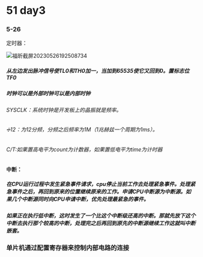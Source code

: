 # 51 day3

### 5-26

定时器：

![福昕截屏20230526192508734](C:\Users\枫\Desktop\福昕截屏20230526192508734.PNG)

##### 从左边发出脉冲信号使TL0和TH0加一，当加到65535使它又回到0。置标志位TF0

##### 时钟可以是外部时钟可以是内部时钟

###### SYSCLK：系统时钟是开发板上的晶振就是频率。

###### ➗12：为12分频，分频之后频率为1M（1兆赫兹一个周期为1ms）。

###### C/T:如果置高电平为count为计数器，如果置低电平为time为计时器

#### 中断：

##### 在CPU运行过程中发生紧急事件请求，cpu停止当前工作去处理紧急事件。处理紧急事件之后，再回到原来的位置继续原来的工作。申请CPU中断源为中断源。如果几个中断源同时向CPU申请中断，优先处理最紧急的事件。

##### 如果正在执行低中断，这时发生了一个比这个中断级还高的中断。那就先放下这个中断去执行那个较高的中断，处理完之后再回到原先的中断源继续工作这就叫中断嵌套。

### 单片机通过配置寄存器来控制内部电路的连接



